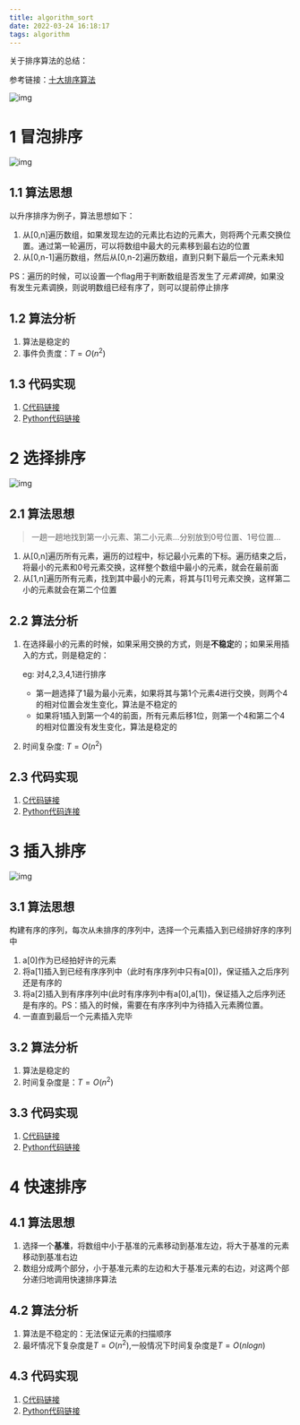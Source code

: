 ```yaml
---
title: algorithm_sort
date: 2022-03-24 16:18:17
tags: algorithm
---
```




关于排序算法的总结：

参考链接：[十大排序算法](https://zhuanlan.zhihu.com/p/42586566)

![img](https://s2.loli.net/2022/03/24/pc19dRIAkuJDU32.jpg)

<!--more-->

# 1 冒泡排序

![img](https://pic4.zhimg.com/v2-33a947c71ad62b254cab62e5364d2813_b.webp)

## 1.1 算法思想

以升序排序为例子，算法思想如下：

1. 从[0,n]遍历数组，如果发现左边的元素比右边的元素大，则将两个元素交换位置。通过第一轮遍历，可以将数组中最大的元素移到最右边的位置
2. 从[0,n-1]遍历数组，然后从[0,n-2]遍历数组，直到只剩下最后一个元素未知

PS：遍历的时候，可以设置一个flag用于判断数组是否发生了*元素调换*，如果没有发生元素调换，则说明数组已经有序了，则可以提前停止排序

## 1.2 算法分析

1. 算法是稳定的
2. 事件负责度：$T=O(n^2)$

## 1.3 代码实现

1. [C代码链接](https://github.com/timemeansalot/algorithm/blob/master/sort/bubble_sort.cpp)
2. [Python代码链接]()



# 2 选择排序

![img](https://pic1.zhimg.com/v2-1c7e20f306ddc02eb4e3a50fa7817ff4_b.webp)

## 2.1 算法思想

> 一趟一趟地找到第一小元素、第二小元素...分别放到0号位置、1号位置...

1. 从[0,n]遍历所有元素，遍历的过程中，标记最小元素的下标。遍历结束之后，将最小的元素和0号元素交换，这样整个数组中最小的元素，就会在最前面
2. 从[1,n]遍历所有元素，找到其中最小的元素，将其与[1]号元素交换，这样第二小的元素就会在第二个位置

## 2.2 算法分析

1. 在选择最小的元素的时候，如果采用交换的方式，则是**不稳定**的；如果采用插入的方式，则是稳定的：

   eg: 对4,2,3,4,1进行排序

   - 第一趟选择了1最为最小元素，如果将其与第1个元素4进行交换，则两个4的相对位置会发生变化，算法是不稳定的
   - 如果将1插入到第一个4的前面，所有元素后移1位，则第一个4和第二个4的相对位置没有发生变化，算法是稳定的

2. 时间复杂度: $T=O(n^2)$

## 2.3 代码实现

1. [C代码链接](https://github.com/timemeansalot/algorithm/blob/master/sort/select_sort.cpp)
2. [Python代码连接]()



# 3 插入排序

![img](https://pic3.zhimg.com/v2-91b76e8e4dab9b0cad9a017d7dd431e2_b.webp)

## 3.1 算法思想

构建有序的序列，每次从未排序的序列中，选择一个元素插入到已经排好序的序列中

1. a[0]作为已经拍好许的元素
2. 将a[1]插入到已经有序序列中（此时有序序列中只有a[0])，保证插入之后序列还是有序的
3. 将a[2]插入到有序序列中(此时有序序列中有a[0],a[1])，保证插入之后序列还是有序的。PS：插入的时候，需要在有序序列中为待插入元素腾位置。
4. 一直直到最后一个元素插入完毕

## 3.2 算法分析

1. 算法是稳定的
2. 时间复杂度是：$T=O(n^2)$

## 3.3 代码实现

1. [C代码链接](https://github.com/timemeansalot/algorithm/blob/master/sort/insert_sort.cpp)
2. [Python代码链接]()

# 4 快速排序

## 4.1 算法思想

1. 选择一个**基准**，将数组中小于基准的元素移动到基准左边，将大于基准的元素移动到基准右边
2. 数组分成两个部分，小于基准元素的左边和大于基准元素的右边，对这两个部分递归地调用快速排序算法

## 4.2 算法分析

1. 算法是不稳定的：无法保证元素的扫描顺序
2. 最坏情况下复杂度是$T=O(n^2)$,一般情况下时间复杂度是$T=O(nlogn)$

## 4.3 代码实现

1. [C代码链接](https://github.com/timemeansalot/algorithm/blob/master/sort/quick_sort.cpp)
2. [Python代码链接]()

